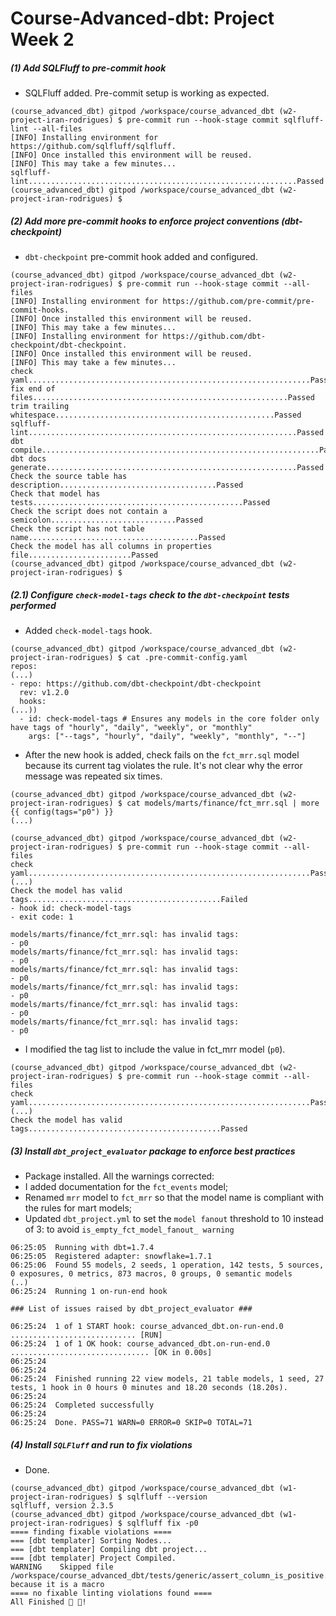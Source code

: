 # Course-Advanced-dbt: Project Week 2
##### _(1) Add SQLFluff to pre-commit hook_

- SQLFluff added. Pre-commit setup is working as expected.

```
(course_advanced_dbt) gitpod /workspace/course_advanced_dbt (w2-project-iran-rodrigues) $ pre-commit run --hook-stage commit sqlfluff-lint --all-files
[INFO] Installing environment for https://github.com/sqlfluff/sqlfluff.
[INFO] Once installed this environment will be reused.
[INFO] This may take a few minutes...
sqlfluff-lint............................................................Passed
(course_advanced_dbt) gitpod /workspace/course_advanced_dbt (w2-project-iran-rodrigues) $
````

##### _(2)  Add more pre-commit hooks to enforce project conventions (dbt-checkpoint)_

- `dbt-checkpoint` pre-commit hook added and configured.
```
(course_advanced_dbt) gitpod /workspace/course_advanced_dbt (w2-project-iran-rodrigues) $ pre-commit run --hook-stage commit --all-files
[INFO] Installing environment for https://github.com/pre-commit/pre-commit-hooks.
[INFO] Once installed this environment will be reused.
[INFO] This may take a few minutes...
[INFO] Installing environment for https://github.com/dbt-checkpoint/dbt-checkpoint.
[INFO] Once installed this environment will be reused.
[INFO] This may take a few minutes...
check yaml...............................................................Passed
fix end of files.........................................................Passed
trim trailing whitespace.................................................Passed
sqlfluff-lint............................................................Passed
dbt compile..............................................................Passed
dbt docs generate........................................................Passed
Check the source table has description...................................Passed
Check that model has tests...............................................Passed
Check the script does not contain a semicolon............................Passed
Check the script has not table name......................................Passed
Check the model has all columns in properties file.......................Passed
(course_advanced_dbt) gitpod /workspace/course_advanced_dbt (w2-project-iran-rodrigues) $
```
##### _(2.1)  Configure ``check-model-tags`` check to the ``dbt-checkpoint`` tests performed_

- Added ``check-model-tags`` hook.
```
(course_advanced_dbt) gitpod /workspace/course_advanced_dbt (w2-project-iran-rodrigues) $ cat .pre-commit-config.yaml
repos:
(...)
- repo: https://github.com/dbt-checkpoint/dbt-checkpoint
  rev: v1.2.0
  hooks:
(...))
  - id: check-model-tags # Ensures any models in the core folder only have tags of "hourly", "daily", "weekly", or "monthly"
    args: ["--tags", "hourly", "daily", "weekly", "monthly", "--"]
```

- After the new hook is added, check fails on the ``fct_mrr.sql`` model because its current tag violates the rule. It's not clear why the error message was repeated six times.
```
(course_advanced_dbt) gitpod /workspace/course_advanced_dbt (w2-project-iran-rodrigues) $ cat models/marts/finance/fct_mrr.sql | more
{{ config(tags="p0") }}
(...)

(course_advanced_dbt) gitpod /workspace/course_advanced_dbt (w2-project-iran-rodrigues) $ pre-commit run --hook-stage commit --all-files
check yaml...............................................................Passed
(...)
Check the model has valid tags...........................................Failed
- hook id: check-model-tags
- exit code: 1

models/marts/finance/fct_mrr.sql: has invalid tags:
- p0
models/marts/finance/fct_mrr.sql: has invalid tags:
- p0
models/marts/finance/fct_mrr.sql: has invalid tags:
- p0
models/marts/finance/fct_mrr.sql: has invalid tags:
- p0
models/marts/finance/fct_mrr.sql: has invalid tags:
- p0
models/marts/finance/fct_mrr.sql: has invalid tags:
- p0
```
- I modified the tag list to include the value in fct_mrr model (`p0`).
```
(course_advanced_dbt) gitpod /workspace/course_advanced_dbt (w2-project-iran-rodrigues) $ pre-commit run --hook-stage commit --all-files
check yaml...............................................................Passed
(...)
Check the model has valid tags...........................................Passed
```


##### _(3)  Install ``dbt_project_evaluator`` package to enforce best practices_

- Package installed. All the warnings corrected:
- I added documentation for the ``fct_events`` model;
- Renamed ``mrr`` model to `fct_mrr` so that the model name is compliant with the rules for mart models;
- Updated ``dbt_project.yml`` to set the ``model fanout`` threshold to 10 instead of 3: to avoid ``is_empty_fct_model_fanout_ warning``

```(course_advanced_dbt) gitpod /workspace/course_advanced_dbt (w1-project-iran-rodrigues) $ dbt build -s package:dbt_project_evaluator dbt_project_evaluator_exceptions
06:25:05  Running with dbt=1.7.4
06:25:05  Registered adapter: snowflake=1.7.1
06:25:06  Found 55 models, 2 seeds, 1 operation, 142 tests, 5 sources, 0 exposures, 0 metrics, 873 macros, 0 groups, 0 semantic models
(..)
06:25:24  Running 1 on-run-end hook

### List of issues raised by dbt_project_evaluator ###

06:25:24  1 of 1 START hook: course_advanced_dbt.on-run-end.0 ............................ [RUN]
06:25:24  1 of 1 OK hook: course_advanced_dbt.on-run-end.0 ............................... [OK in 0.00s]
06:25:24
06:25:24
06:25:24  Finished running 22 view models, 21 table models, 1 seed, 27 tests, 1 hook in 0 hours 0 minutes and 18.20 seconds (18.20s).
06:25:24
06:25:24  Completed successfully
06:25:24
06:25:24  Done. PASS=71 WARN=0 ERROR=0 SKIP=0 TOTAL=71
```
##### _(4)  Install ``SQLFluff`` and run to fix violations_

- Done.
```
(course_advanced_dbt) gitpod /workspace/course_advanced_dbt (w1-project-iran-rodrigues) $ sqlfluff --version
sqlfluff, version 2.3.5
(course_advanced_dbt) gitpod /workspace/course_advanced_dbt (w1-project-iran-rodrigues) $ sqlfluff fix -p0
==== finding fixable violations ====
=== [dbt templater] Sorting Nodes...
=== [dbt templater] Compiling dbt project...
=== [dbt templater] Project Compiled.
WARNING    Skipped file /workspace/course_advanced_dbt/tests/generic/assert_column_is_positive.sql because it is a macro
==== no fixable linting violations found ====
All Finished 📜 🎉!
```
